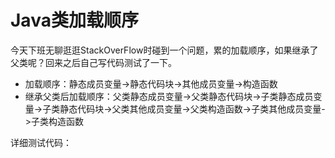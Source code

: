 # Java类加载顺序

今天下班无聊逛逛StackOverFlow时碰到一个问题，累的加载顺序，如果继承了父类呢？回来之后自己写代码测试了一下。

* 加载顺序：静态成员变量->静态代码块->其他成员变量->构造函数
* 继承父类后加载顺序：父类静态成员变量->父类静态代码块->子类静态成员变量->子类静态代码块->父类其他成员变量->父类构造函数->子类其他成员变量->子类构造函数


详细测试代码：